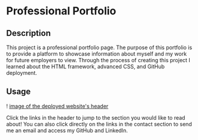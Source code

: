 # Professional Portfolio

## Description 

This project is a professional portfolio page. The purpose of this portfolio is to provide a platform to showcase information about myself and my work for future employers to view. Through the process of creating this project I learned about the HTML framework, advanced CSS, and GitHub deployment. 

## Usage


! [image of the deployed website's header](assets/images/website-img.png)

Click the links in the header to jump to the section you would like to read about! You can also click directly on the links in the contact section to send me an email and access my GitHub and LinkedIn.